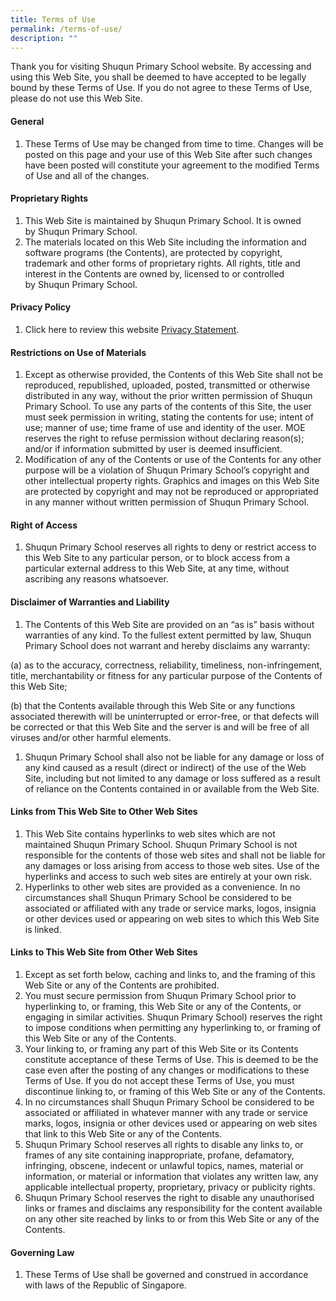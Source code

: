```yaml
---
title: Terms of Use
permalink: /terms-of-use/
description: ""
---
```

<p>Thank you for visiting&nbsp;Shuqun Primary School website. By accessing and using this Web Site, you shall be deemed to have accepted to be legally bound by these Terms of Use. If you do not agree to these Terms of Use, please do not use this Web Site.</p>
<h4><strong>General</strong></h4>
<ol>
<li>These Terms of Use may be changed from time to time. Changes will be posted on this page and your use of this Web Site after such changes have been posted will constitute your agreement to the modified Terms of Use and all of the changes.</li>
</ol>
<h4><strong>Proprietary Rights</strong></h4>
<ol>
<li>This Web Site is maintained by&nbsp;Shuqun Primary School. It is owned by&nbsp;Shuqun Primary School.</li>
<li>The materials located on this Web Site including the information and software programs (the Contents), are protected by copyright, trademark and other forms of proprietary rights. All rights, title and interest in the Contents are owned by, licensed to or controlled by&nbsp;Shuqun&nbsp;Primary School.</li>
</ol>
<h4><strong>Privacy Policy</strong></h4>
<ol>
<li>Click here to review this website <a href="https://shuqunpri.moe.edu.sg/privacy/" target="_blank">Privacy Statement</a>.</li>
</ol>
<h4><strong>Restrictions on Use of Materials</strong></h4>
<ol>
<li>Except as otherwise provided, the Contents of this Web Site shall not be reproduced, republished, uploaded, posted, transmitted or otherwise distributed in any way, without the prior written permission of&nbsp;Shuqun Primary School. To use any parts of the contents of this Site, the user must seek permission in writing, stating the contents for use; intent of use; manner of use; time frame of use and identity of the user. MOE reserves the right to refuse permission without declaring reason(s); and/or if information submitted by user is deemed insufficient.</li>
<li>Modification of any of the Contents or use of the Contents for any other purpose will be a violation of&nbsp;Shuqun Primary School&rsquo;s copyright and other intellectual property rights. Graphics and images on this Web Site are protected by copyright and may not be reproduced or appropriated in any manner without written permission of&nbsp;Shuqun Primary School.</li>
</ol>
<h4><strong>Right of Access</strong></h4>
<ol>
<li>Shuqun Primary School reserves all rights to deny or restrict access to this Web Site to any particular person, or to block access from a particular external address to this Web Site, at any time, without ascribing any reasons whatsoever.</li>
</ol>
<h4><strong>Disclaimer of Warranties and Liability</strong></h4>
<ol>
<li>The Contents of this Web Site are provided on an &ldquo;as is&rdquo; basis without warranties of any kind. To the fullest extent permitted by law,&nbsp;Shuqun Primary School does not warrant and hereby disclaims any warranty:</li>
</ol>
<p>(a) as to the accuracy, correctness, reliability, timeliness, non-infringement, title, merchantability or fitness for any particular purpose of the Contents of this Web Site;</p>
<p>(b) that the Contents available through this Web Site or any functions associated therewith will be uninterrupted or error-free, or that defects will be corrected or that this Web Site and the server is and will be free of all viruses and/or other harmful elements.</p>
<ol>
<li>Shuqun Primary School shall also not be liable for any damage or loss of any kind caused as a result (direct or indirect) of the use of the Web Site, including but not limited to any damage or loss suffered as a result of reliance on the Contents contained in or available from the Web Site.</li>
</ol>
<h4><strong>Links from This Web Site to Other Web Sites</strong></h4>
<ol>
<li>This Web Site contains hyperlinks to web sites which are not maintained&nbsp;Shuqun Primary School.&nbsp;Shuqun Primary School is not responsible for the contents of those web sites and shall not be liable for any damages or loss arising from access to those web sites. Use of the hyperlinks and access to such web sites are entirely at your own risk.</li>
<li>Hyperlinks to other web sites are provided as a convenience. In no circumstances shall&nbsp;Shuqun Primary School be considered to be associated or affiliated with any trade or service marks, logos, insignia or other devices used or appearing on web sites to which this Web Site is linked.</li>
</ol>
<h4><strong>Links to This Web Site from Other Web Sites</strong></h4>
<ol>
<li>Except as set forth below, caching and links to, and the framing of this Web Site or any of the Contents are prohibited.</li>
<li>You must secure permission from&nbsp;Shuqun Primary School prior to hyperlinking to, or framing, this Web Site or any of the Contents, or engaging in similar activities.&nbsp;Shuqun Primary School) reserves the right to impose conditions when permitting any hyperlinking to, or framing of this Web Site or any of the Contents.</li>
<li>Your linking to, or framing any part of this Web Site or its Contents constitute acceptance of these Terms of Use. This is deemed to be the case even after the posting of any changes or modifications to these Terms of Use. If you do not accept these Terms of Use, you must discontinue linking to, or framing of this Web Site or any of the Contents.</li>
<li>In no circumstances shall&nbsp;Shuqun Primary School be considered to be associated or affiliated in whatever manner with any trade or service marks, logos, insignia or other devices used or appearing on web sites that link to this Web Site or any of the Contents.</li>
<li>Shuqun Primary School reserves all rights to disable any links to, or frames of any site containing inappropriate, profane, defamatory, infringing, obscene, indecent or unlawful topics, names, material or information, or material or information that violates any written law, any applicable intellectual property, proprietary, privacy or publicity rights.</li>
<li>Shuqun Primary School reserves the right to disable any unauthorised links or frames and disclaims any responsibility for the content available on any other site reached by links to or from this Web Site or any of the Contents.</li>
</ol>
<h4><strong>Governing Law</strong></h4>
<ol>
<li>These Terms of Use shall be governed and construed in accordance with laws of the Republic of Singapore.</li>
</ol>